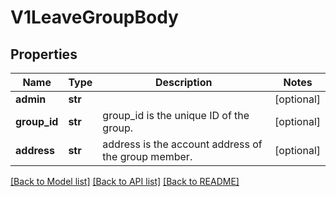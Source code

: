 # V1LeaveGroupBody

## Properties
Name | Type | Description | Notes
------------ | ------------- | ------------- | -------------
**admin** | **str** |  | [optional] 
**group_id** | **str** | group_id is the unique ID of the group. | [optional] 
**address** | **str** | address is the account address of the group member. | [optional] 

[[Back to Model list]](../README.md#documentation-for-models) [[Back to API list]](../README.md#documentation-for-api-endpoints) [[Back to README]](../README.md)

